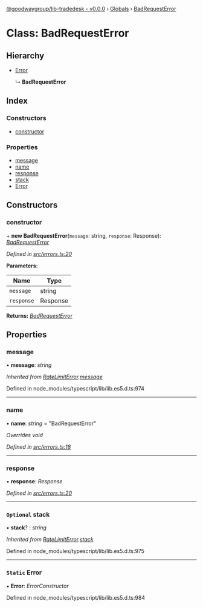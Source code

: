 [@goodwaygroup/lib-tradedesk - v0.0.0](../README.md) › [Globals](../globals.md) › [BadRequestError](badrequesterror.md)

# Class: BadRequestError

## Hierarchy

* [Error](ratelimiterror.md#static-error)

  ↳ **BadRequestError**

## Index

### Constructors

* [constructor](badrequesterror.md#constructor)

### Properties

* [message](badrequesterror.md#message)
* [name](badrequesterror.md#name)
* [response](badrequesterror.md#response)
* [stack](badrequesterror.md#optional-stack)
* [Error](badrequesterror.md#static-error)

## Constructors

###  constructor

\+ **new BadRequestError**(`message`: string, `response`: Response): *[BadRequestError](badrequesterror.md)*

*Defined in [src/errors.ts:20](https://github.com/GoodwayGroup/lib-tradedesk/blob/5ac73ad/src/errors.ts#L20)*

**Parameters:**

Name | Type |
------ | ------ |
`message` | string |
`response` | Response |

**Returns:** *[BadRequestError](badrequesterror.md)*

## Properties

###  message

• **message**: *string*

*Inherited from [RateLimitError](ratelimiterror.md).[message](ratelimiterror.md#message)*

Defined in node_modules/typescript/lib/lib.es5.d.ts:974

___

###  name

• **name**: *string* = "BadRequestError"

*Overrides void*

*Defined in [src/errors.ts:18](https://github.com/GoodwayGroup/lib-tradedesk/blob/5ac73ad/src/errors.ts#L18)*

___

###  response

• **response**: *Response*

*Defined in [src/errors.ts:20](https://github.com/GoodwayGroup/lib-tradedesk/blob/5ac73ad/src/errors.ts#L20)*

___

### `Optional` stack

• **stack**? : *string*

*Inherited from [RateLimitError](ratelimiterror.md).[stack](ratelimiterror.md#optional-stack)*

Defined in node_modules/typescript/lib/lib.es5.d.ts:975

___

### `Static` Error

▪ **Error**: *ErrorConstructor*

Defined in node_modules/typescript/lib/lib.es5.d.ts:984
